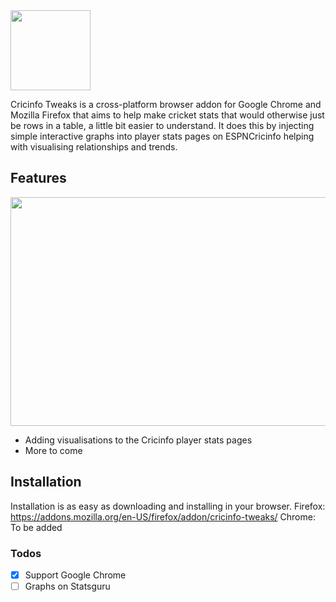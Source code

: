 <img src="https://user-images.githubusercontent.com/9525422/222936825-d181bf57-c2b9-4543-8020-7c4cac9db02e.png" width="128" height="128" />

Cricinfo Tweaks is a cross-platform browser addon for Google Chrome and Mozilla Firefox that aims to help make cricket stats that would otherwise just be rows in a table, a little bit easier to understand. It does this by injecting simple interactive graphs into player stats pages on ESPNCricinfo helping with visualising relationships and trends.

## Features

<p align="center">
<img src="https://user-images.githubusercontent.com/9525422/220340853-90ca84f2-84be-43d2-ae7b-9d963b6c66e0.gif" width="681" height="366" />
</p>

- Adding visualisations to the Cricinfo player stats pages
- More to come

## Installation

Installation is as easy as downloading and installing in your browser.
Firefox: https://addons.mozilla.org/en-US/firefox/addon/cricinfo-tweaks/
Chrome: To be added

### Todos

- [x] Support Google Chrome
- [ ] Graphs on Statsguru
